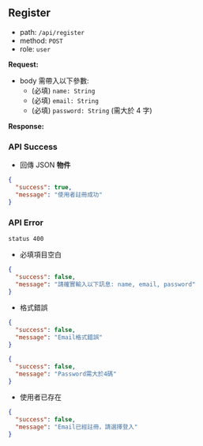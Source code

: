 ## Register

- path: `/api/register`
- method: `POST`
- role: `user`

**Request:**

- body 需帶入以下參數:
  - (必填) `name: String`
  - (必填) `email: String`
  - (必填) `password: String` (需大於 4 字)

**Response:**

### API Success

- 回傳 JSON **物件**

```json
{
  "success": true,
  "message": "使用者註冊成功"
}
```

### API Error

`status 400`

- 必填項目空白

```json
{
  "success": false,
  "message": "請確實輸入以下訊息: name, email, password"
}
```

- 格式錯誤

```json
{
  "success": false,
  "message": "Email格式錯誤"
}
```

```json
{
  "success": false,
  "message": "Password需大於4碼"
}
```

- 使用者已存在

```json
{
  "success": false,
  "message": "Email已經註冊，請選擇登入"
}
```
